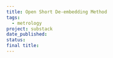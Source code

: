 ```yaml
---
title: Open Short De-embedding Method
tags:
  - metrology
project: substack
date_published: 
status: 
final title:
---
```

